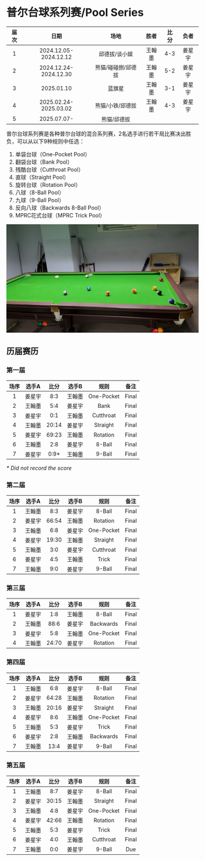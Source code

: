 # 普尔台球系列赛/Pool Series

| 届次 | 日期                   | 场地              | 胜者   | 比分 | 负者  |
| :--: | :-------------------: | :---------------: | :---: | :--: | :---: |
| 1    | 2024.12.05-2024.12.12 | 邱德拔/谈小娱      | 王翰墨 | 4-3 | 姜星宇 |
| 2    | 2024.12.24-2024.12.30 | 熊猫/碰碰捌/邱德拔 | 王翰墨 | 5-2 | 姜星宇 |
| 3    | 2025.01.10            | 蓝旗星            | 王翰墨 | 3-1 | 姜星宇 |
| 4    | 2025.02.24-2025.03.02 | 熊猫/小铁/邱德拔   | 王翰墨 | 4-3 | 姜星宇 |
| 5    | 2025.07.07-           | 熊猫/邱德拔        |       |      |       |

普尔台球系列赛是各种普尔台球的混合系列赛，2名选手进行若干局比赛决出胜负，可以从以下9种规则中任选：

1. 单袋台球（One-Pocket Pool）
2. 翻袋台球（Bank Pool）
3. 残酷台球（Cutthroat Pool）
4. 直球（Straight Pool）
5. 旋转台球（Rotation Pool）
6. 八球（8-Ball Pool）
7. 九球（9-Ball Pool）
8. 反向八球（Backwards 8-Ball Pool）
9. MPRC花式台球（MPRC Trick Pool）

![](./img/pool_series.jpg)

## 历届赛历

### 第一届

| 场序 | 选手A  | 比分  | 选手B   | 规则       | 备注  |
| :--: | :---: | :---: | :----: | :--------: | :---: |
| 1    | 姜星宇 | 8:3   | 王翰墨 | One-Pocket | Final |
| 2    | 王翰墨 | 5:4   | 姜星宇 | Bank       | Final |
| 3    | 姜星宇 | 0:1   | 王翰墨 | Cutthroat  | Final |
| 4    | 王翰墨 | 20:14 | 姜星宇 | Straight   | Final |
| 5    | 姜星宇 | 69:23 | 王翰墨 | Rotation   | Final |
| 6    | 王翰墨 | 2:8   | 姜星宇 | 8-Ball     | Final |
| 7    | 姜星宇 | 0:9\* | 王翰墨 | 9-Ball     | Final |

*\* Did not record the score*

### 第二届

| 场序 | 选手A  | 比分  | 选手B   | 规则       | 备注  |
| :--: | :---: | :---: | :----: | :--------: | :---: |
| 1    | 王翰墨 | 8:3   | 姜星宇 | 8-Ball     | Final |
| 2    | 姜星宇 | 66:54 | 王翰墨 | Rotation   | Final |
| 3    | 王翰墨 | 6:8   | 姜星宇 | One-Pocket | Final |
| 4    | 姜星宇 | 19:30 | 王翰墨 | Straight   | Final |
| 5    | 王翰墨 | 3:0   | 姜星宇 | Cutthroat  | Final |
| 6    | 姜星宇 | 4:5   | 王翰墨 | Trick      | Final |
| 7    | 王翰墨 | 9:0   | 姜星宇 | 9-Ball     | Final |

### 第三届

| 场序 | 选手A  | 比分  | 选手B   | 规则       | 备注  |
| :--: | :---: | :---: | :----: | :--------: | :---: |
| 1    | 姜星宇 | 1:8   | 王翰墨 | 8-Ball     | Final |
| 2    | 王翰墨 | 88:6  | 姜星宇 | Backwards  | Final |
| 3    | 姜星宇 | 5:8   | 王翰墨 | One-Pocket | Final |
| 4    | 王翰墨 | 24:70 | 姜星宇 | Rotation   | Final |

### 第四届

| 场序 | 选手A  | 比分  | 选手B   | 规则       | 备注  |
| :--: | :---: | :---: | :----: | :--------: | :---: |
| 1    | 王翰墨 | 6:8   | 姜星宇 | 8-Ball     | Final |
| 2    | 姜星宇 | 64:28 | 王翰墨 | Rotation   | Final |
| 3    | 王翰墨 | 20:16 | 姜星宇 | Straight   | Final |
| 4    | 姜星宇 | 8:6   | 王翰墨 | One-Pocket | Final |
| 5    | 王翰墨 | 5:3   | 姜星宇 | Trick      | Final |
| 6    | 姜星宇 | 2:8   | 王翰墨 | Backwards  | Final |
| 7    | 王翰墨 | 13:4  | 姜星宇 | 9-Ball     | Final |

### 第五届

| 场序 | 选手A  | 比分  | 选手B   | 规则       | 备注  |
| :--: | :---: | :---: | :----: | :--------: | :---: |
| 1    | 王翰墨 | 8:7   | 姜星宇 | 8-Ball     | Final |
| 2    | 姜星宇 | 30:15 | 王翰墨 | Straight   | Final |
| 3    | 王翰墨 | 4:8   | 姜星宇 | One-Pocket | Final |
| 4    | 姜星宇 | 42:66 | 王翰墨 | Rotation   | Final |
| 5    | 王翰墨 | 5:3   | 姜星宇 | Trick      | Final |
| 6    | 姜星宇 | 4:0   | 王翰墨 | Cutthroat  | Final |
| 7    | 王翰墨 | 0:0   | 姜星宇 | 9-Ball     | Due   |